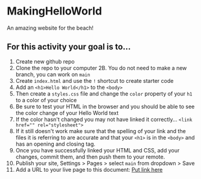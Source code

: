 # MakingHelloWorld
An amazing website for the beach!

## For this activity your goal is to...
1. Create new github repo
2. Clone the repo to your computer
2B. You do not need to make a new branch, you can work on `main`
3. Create `index.html` and use the `!` shortcut to create starter code
4. Add an `<h1>Hello World</h1>` to the `<body>`
5. Then create a `styles.css` file and change the `color` property of your `h1` to a color of your choice
6. Be sure to test your HTML in the browser and you should be able to see the color change of your Hello World text
7. If the color hasn't changed you may not have linked it correctly... `<link href="" rel="stylesheet">`
8. If it still doesn't work make sure that the spelling of your link and the files it is referring to are accurate and that your `<h1>` is in the `<body>` and has an opening and closing tag.
9. Once you have successfully linked your HTML and CSS, add your changes, commit them, and then push them to your remote.
10. Publish your site, Settings > Pages > select `main` from dropdown > Save
10. Add a URL to your live page to this document: [Put link here](https://docs.google.com/spreadsheets/d/14BXBurpo8zQ0JyPJo3l5NULaRaaKK7OonhHusfEGGp4/edit?usp=sharing)

